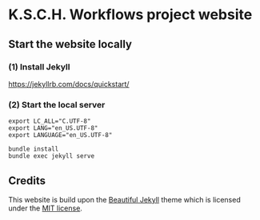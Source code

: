
# K.S.C.H. Workflows project website

## Start the website locally

### (1) Install Jekyll

https://jekyllrb.com/docs/quickstart/

### (2) Start the local server
```
export LC_ALL="C.UTF-8"
export LANG="en_US.UTF-8"
export LANGUAGE="en_US.UTF-8"

bundle install
bundle exec jekyll serve
```

## Credits

This website is build upon the [Beautiful Jekyll](https://github.com/daattali/beautiful-jekyll#readme) theme which is licensed under the [MIT license](https://github.com/daattali/beautiful-jekyll/blob/master/LICENSE).
